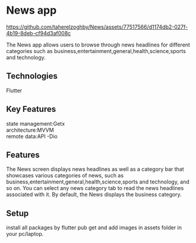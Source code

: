 # News app


https://github.com/taherelzoghby/News/assets/77517566/d1174db2-027f-4b19-8deb-cf94d3af008c


The News app allows users to browse through news headlines for different categories such as business,entertainment,general,health,science,sports and technology.

## Technologies
Flutter<br>

## Key Features
state management:Getx<br>
architecture:MVVM<br>
remote data:API -Dio

## Features
The News screen displays news headlines as well as a category bar that showcases various categories of news, such as business,entertainment,general,health,science,sports and technology, and so on. You can select any news category tab to read the news headlines associated with it. By default, the News displays the business category.

## Setup
install all packages by flutter pub get and add images in assets folder in your pc/laptop.

